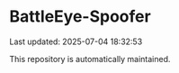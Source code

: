 # BattleEye-Spoofer

Last updated: 2025-07-04 18:32:53

This repository is automatically maintained.
